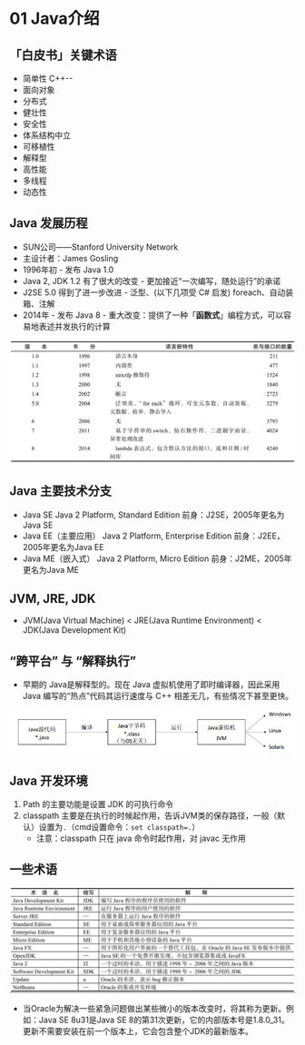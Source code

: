# 01 Java介绍

## 「白皮书」关键术语

* 简单性 C++--
* 面向对象
* 分布式
* 健壮性
* 安全性
* 体系结构中立
* 可移植性
* 解释型
* 高性能
* 多线程
* 动态性

## Java 发展历程

* SUN公司——Stanford University Network
* 主设计者：James Gosling
* 1996年初 - 发布 Java 1.0
* Java 2, JDK 1.2 有了很大的改变 - 更加接近“一次编写，随处运行”的承诺
* J2SE 5.0 得到了进一步改进 - 泛型、(以下几项受 C# 启发) foreach、自动装箱、注解
* 2014年 - 发布 Java 8 - 重大改变：提供了一种「**函数式**」编程方式，可以容易地表述并发执行的计算

![Java的版本](./assets/java-version.jpg)

## Java 主要技术分支

* Java SE
  Java 2 Platform, Standard Edition
  前身：J2SE，2005年更名为Java SE
* Java EE（主要应用）
  Java 2 Platform, Enterprise Edition
  前身：J2EE，2005年更名为Java EE
* Java ME（嵌入式）
  Java 2 Platform, Micro Edition
  前身：J2ME，2005年更名为Java ME

## JVM, JRE, JDK

* JVM(Java Virtual Machine) < JRE(Java Runtime Environment) < JDK(Java Development Kit)

## “跨平台” 与 “解释执行”

* 早期的 Java是解释型的。现在 Java 虚拟机使用了即时编译器，因此采用 Java 编写的“热点”代码其运行速度与 C++ 相差无几，有些情况下甚至更快。

![Java的跨平台性](./assets/java-cross-platform.png)

## Java 开发环境

1. Path 的主要功能是设置 JDK 的可执行命令
2. classpath 主要是在执行的时候起作用，告诉JVM类的保存路径，一般（默认）设置为```.```（cmd设置命令：```set classpath=.```）
    * 注意：classpath 只在 java 命令时起作用，对 javac 无作用

## 一些术语

![Java的一些术语](./assets/java-terms.jpg)

* 当Oracle为解决一些紧急问题做出某些微小的版本改变时，将其称为更新。例如：Java SE 8u31是Java SE 8的第31次更新，它的内部版本号是1.8.0_31。更新不需要安装在前一个版本上，它会包含整个JDK的最新版本。
